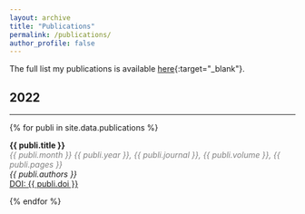 ```yaml
---
layout: archive
title: "Publications"
permalink: /publications/
author_profile: false
---
```


The full list my publications is available [here](https://ui.adsabs.harvard.edu/search/filter_author_facet_hier_fq_author=OR&filter_author_facet_hier_fq_author=author_facet_hier%3A%221%2FCho%2C%20I%2FCho%2C%20I%22&filter_author_facet_hier_fq_author=author_facet_hier%3A%221%2FCho%2C%20I%2FCho%2C%20Ilje%22&fq=%7B!type%3Daqp%20v%3D%24fq_author%7D&fq_author=(author_facet_hier%3A%221%2FCho%2C%20I%2FCho%2C%20I%22%20OR%20author_facet_hier%3A%221%2FCho%2C%20I%2FCho%2C%20Ilje%22)&p_=0&q=author%3A%22cho%2C%20ilje%22&sort=date%20desc%2C%20bibcode%20desc){:target="_blank"}.

## 2022
---

{% for publi in site.data.publications %}

 <strong> {{ publi.title }} </strong> <br />
 <span style="color:grey"> <em>{{ publi.month }} {{ publi.year }},  {{ publi.journal }}, {{ publi.volume }}, {{ publi.pages }} </em> </span> <br />
  <em>{{ publi.authors }} </em><br /> <a href="{{ publi.url }}"> DOI: {{ publi.doi }}</a>

{% endfor %}
